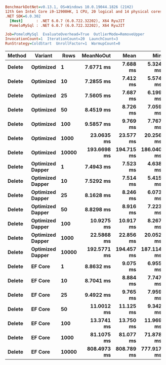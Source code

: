 ``` ini

BenchmarkDotNet=v0.13.1, OS=Windows 10.0.19044.1826 (21H2)
12th Gen Intel Core i9-12900HK, 1 CPU, 20 logical and 14 physical cores
.NET SDK=6.0.302
  [Host]      : .NET 6.0.7 (6.0.722.32202), X64 RyuJIT
  PomeloMySql : .NET 6.0.7 (6.0.722.32202), X64 RyuJIT

Job=PomeloMySql  EvaluateOverhead=True  OutlierMode=RemoveUpper  
InvocationCount=1  IterationCount=20  LaunchCount=3  
RunStrategy=ColdStart  UnrollFactor=1  WarmupCount=0  

```
|      Method |         Variant |  Rows |   MeanNoOut |       Mean |        Min |         Q1 |     Median |         Q3 |        Max |
|------------ |---------------- |------ |------------:|-----------:|-----------:|-----------:|-----------:|-----------:|-----------:|
| **Delete** |       **Optimized** |     **1** |   **7.6771 ms** |   **7.688 ms** |   **5.324 ms** |   **6.996 ms** |   **7.653 ms** |   **8.244 ms** |  **11.259 ms** |
| **Delete** |       **Optimized** |    **10** |   **7.2855 ms** |   **7.412 ms** |   **5.574 ms** |   **6.619 ms** |   **7.239 ms** |   **7.799 ms** |  **10.933 ms** |
| **Delete** |       **Optimized** |    **25** |   **7.5605 ms** |   **7.687 ms** |   **6.199 ms** |   **7.022 ms** |   **7.527 ms** |   **8.409 ms** |   **9.706 ms** |
| **Delete** |       **Optimized** |    **50** |   **8.4519 ms** |   **8.726 ms** |   **7.059 ms** |   **7.838 ms** |   **8.405 ms** |   **9.436 ms** |  **11.791 ms** |
| **Delete** |       **Optimized** |   **100** |   **9.5857 ms** |   **9.769 ms** |   **7.767 ms** |   **8.996 ms** |   **9.601 ms** |  **10.261 ms** |  **12.538 ms** |
| **Delete** |       **Optimized** |  **1000** |  **23.0635 ms** |  **23.577 ms** |  **20.256 ms** |  **21.755 ms** |  **22.879 ms** |  **25.020 ms** |  **29.821 ms** |
| **Delete** |       **Optimized** | **10000** | **193.6698 ms** | **194.715 ms** | **186.040 ms** | **190.689 ms** | **193.786 ms** | **196.791 ms** | **212.706 ms** |
| **Delete** | **Optimized Dapper** |     **1** |   **7.4943 ms** |   **7.523 ms** |   **4.638 ms** |   **6.323 ms** |   **7.537 ms** |   **8.824 ms** |  **10.984 ms** |
| **Delete** | **Optimized Dapper** |    **10** |   **7.5292 ms** |   **7.514 ms** |   **5.415 ms** |   **6.886 ms** |   **7.608 ms** |   **8.169 ms** |   **9.364 ms** |
| **Delete** | **Optimized Dapper** |    **25** |   **8.1628 ms** |   **8.246 ms** |   **6.073 ms** |   **7.167 ms** |   **8.235 ms** |   **9.095 ms** |  **11.047 ms** |
| **Delete** | **Optimized Dapper** |    **50** |   **8.8298 ms** |   **8.916 ms** |   **7.223 ms** |   **8.364 ms** |   **8.854 ms** |   **9.395 ms** |  **11.091 ms** |
| **Delete** | **Optimized Dapper** |   **100** |  **10.9275 ms** |  **10.917 ms** |   **8.267 ms** |   **9.576 ms** |  **10.835 ms** |  **11.921 ms** |  **14.259 ms** |
| **Delete** | **Optimized Dapper** |  **1000** |  **22.5868 ms** |  **22.856 ms** |  **20.052 ms** |  **21.914 ms** |  **22.529 ms** |  **23.637 ms** |  **27.240 ms** |
| **Delete** | **Optimized Dapper** | **10000** | **192.5771 ms** | **194.457 ms** | **187.114 ms** | **190.218 ms** | **191.787 ms** | **196.714 ms** | **220.673 ms** |
| **Delete** |          **EF Core** |     **1** |   **8.8632 ms** |   **9.075 ms** |   **6.955 ms** |   **7.987 ms** |   **8.969 ms** |   **9.693 ms** |  **13.311 ms** |
| **Delete** |          **EF Core** |    **10** |   **8.7041 ms** |   **8.884 ms** |   **7.747 ms** |   **8.283 ms** |   **8.707 ms** |   **9.110 ms** |  **12.704 ms** |
| **Delete** |          **EF Core** |    **25** |   **9.4922 ms** |   **9.765 ms** |   **7.959 ms** |   **8.913 ms** |   **9.456 ms** |  **10.310 ms** |  **13.234 ms** |
| **Delete** |          **EF Core** |    **50** |  **11.0012 ms** |  **11.125 ms** |   **9.342 ms** |  **10.560 ms** |  **11.023 ms** |  **11.543 ms** |  **14.002 ms** |
| **Delete** |          **EF Core** |   **100** |  **13.3741 ms** |  **13.750 ms** |  **11.969 ms** |  **12.777 ms** |  **13.319 ms** |  **14.484 ms** |  **18.814 ms** |
| **Delete** |          **EF Core** |  **1000** |  **81.1075 ms** |  **81.077 ms** |  **71.878 ms** |  **79.305 ms** |  **81.269 ms** |  **82.701 ms** |  **86.713 ms** |
| **Delete** |          **EF Core** | **10000** | **808.4973 ms** | **808.789 ms** | **777.917 ms** | **798.252 ms** | **808.956 ms** | **818.882 ms** | **841.247 ms** |
